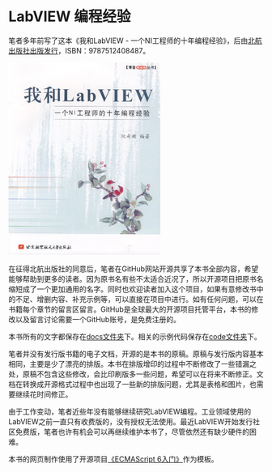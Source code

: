 # LabVIEW 编程经验

笔者多年前写了这本《我和LabVIEW - 一个NI工程师的十年编程经验》，后由[北航出版社出版发行](http://service.buaapress.com.cn/mzs/book/detail/id/2624)，ISBN：9787512408487。

![](_page/cover.jpg)

在征得北航出版社的同意后，笔者在GitHub网站开源共享了本书全部内容，希望能够帮助到更多的读者。因为原书名有些不太适合近况了，所以开源项目把原书名缩短成了一个更加通用的名字。同时也欢迎读者加入这个项目，如果有意修改书中的不足、增删内容、补充示例等，可以直接在项目中进行。如有任何问题，可以在书籍每个章节的留言区留言。GitHub是全球最大的开源项目托管平台，本书的修改以及留言讨论需要一个GitHub账号，是免费注册的。

本书所有的文字都保存在[docs文件夹](https://github.com/ruanqizhen/labview_book/tree/main/docs)下。相关的示例代码保存在[code文件夹](https://github.com/ruanqizhen/labview_book/tree/main/code)下。

笔者并没有发行版书籍的电子文档，开源的是本书的原稿。原稿与发行版内容基本相同，主要是少了漂亮的排版。本书在排版增印的过程中不断修改了一些错漏之处，原稿不包含这些修改，会比印刷版多一些问题，希望可以在将来不断修正。文档在转换成开源格式过程中也出现了一些新的排版问题，尤其是表格和图片，也需要继续花时间修正。

由于工作变动，笔者近些年没有能够继续研究LabVIEW编程。工业领域使用的LabVIEW之前一直只有收费版的，没有授权无法使用。最近LabVIEW开始发行社区免费版，笔者也许有机会可以再继续维护本书了，尽管依然还有缺少硬件的困难。

本书的网页制作使用了开源项目[《ECMAScript 6入门》](https://github.com/ruanyf/es6tutorial)作为模板。


